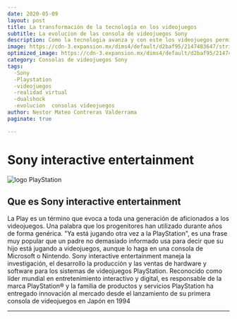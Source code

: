 ```yaml
---
date: 2020-05-09
layout: post
title: La transformación de la tecnología en los videojuegos
subtitle: La evolucion de las consola de videojuegos Sony 
description: Como la tecnologia avanza y con este los videojuegos permitiendonos tener un entorno de videojuego cada vez mas real 
image: https://cdn-3.expansion.mx/dims4/default/d2baf95/2147483647/strip/true/crop/800x450+0+0/resize/800x450!/quality/90/?url=https%3A%2F%2Fcdn-3.expansion.mx%2F53%2Faf%2F971fcfdc49a4b1333e68882cdc37%2Fplaystation.jpg
optimized_image: https://cdn-3.expansion.mx/dims4/default/d2baf95/2147483647/strip/true/crop/800x450+0+0/resize/800x450!/quality/90/?url=https%3A%2F%2Fcdn-3.expansion.mx%2F53%2Faf%2F971fcfdc49a4b1333e68882cdc37%2Fplaystation.jpg
category: Consolas de videojuegos Sony 
tags:
  -Sony
  -Playstation 
  -videojuegos
  -realidad virtual
  -dualshock
  -evolucion  consolas videojuegos
author: Nestor Mateo Contreras Valderrama
paginate: true

---
```




# Sony interactive entertainment 
![logo PlayStation](https://psmedia.playstation.com/is/image/psmedia/ps.com-listing-thumb-01-eu-09may18?$Icon$)
## Que es Sony interactive entertainment
La Play es un término que evoca a toda una generación de aficionados a los videojuegos. Una palabra que los progenitores han utilizado durante años de forma genérica. "Ya está jugando otra vez a la PlayStation", es una frase muy popular que un padre no demasiado informado usa para decir que su hijo está jugando a videojuegos, aunque lo haga en una consola de Microsoft o Nintendo.
Sony interactive entertainment maneja la investigación, el desarrollo la producción y las ventas de hardware y software para los sistemas de videojuegos PlayStation.
Reconocido como líder mundial en entretenimiento interactivo y digital, es responsable de la marca PlayStation® y la familia de productos y servicios PlayStation ha entregado innovación al mercado desde el lanzamiento de su primera consola de videojuegos en Japón en 1994



---
